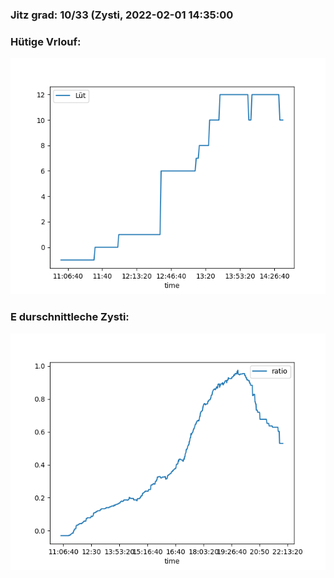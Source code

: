 ### Jitz grad: 10/33 (Zysti, 2022-02-01 14:35:00

### Hütige Vrlouf:
![Graph](Today.png)

### E durschnittleche Zysti:
![Graph](Zysti.png)